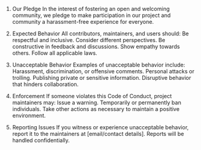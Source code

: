 
1. Our Pledge
    In the interest of fostering an open and welcoming community, we pledge to make participation in our project and community a harassment-free experience for everyone.

2. Expected Behavior
    All contributors, maintainers, and users should:
    Be respectful and inclusive.
    Consider different perspectives.
    Be constructive in feedback and discussions.
    Show empathy towards others.
    Follow all applicable laws.

3. Unacceptable Behavior
    Examples of unacceptable behavior include:
    Harassment, discrimination, or offensive comments.
    Personal attacks or trolling.
    Publishing private or sensitive information.
    Disruptive behavior that hinders collaboration.

4. Enforcement
    If someone violates this Code of Conduct, project maintainers may:
    Issue a warning.
    Temporarily or permanently ban individuals.
    Take other actions as necessary to maintain a positive environment.

5. Reporting Issues
    If you witness or experience unacceptable behavior, report it to the maintainers at [email/contact details]. Reports will be handled confidentially.